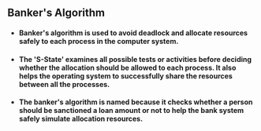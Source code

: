 ## Banker's Algorithm
* #### Banker's algorithm is used to avoid deadlock and allocate resources safely to each process in the computer system.
* #### The 'S-State' examines all possible tests or activities before deciding whether the allocation should be allowed to each process. It also helps the operating system to successfully share the resources between all the processes. 
* #### The banker's algorithm is named because it checks whether a person should be sanctioned a loan amount or not to help the bank system safely simulate allocation resources.